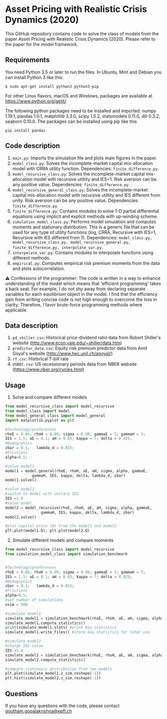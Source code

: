 # Asset Pricing with Realistic Crisis Dynamics (2020)
This GitHub repository contains code to solve the class of models from the paper Asset Pricing with Realistic Crisis Dynamics (2020). Please refer to the paper for the model framework. 

## Requirements
You need Python 3.5 or later to run the files. In Ubuntu, Mint and Debian you can install Python 3 like this:
```
$ sudo apt-get install python3 python3-pip 
```
For other Linux flavors, macOS and Windows, packages are available at
https://www.python.org/getit/

The following python packages need to be installed and imported: numpy 1.19.1, pandas 1.0.1, matplotlib 3.3.0, scipy 1.5.2, statsmodels 0.11.0, dill 0.3.2, seaborn 0.10.0. The packages can be installed using pip like this
```
pip install pandas
```

## Code description
1) ```main.py```: Imports the simulation file and plots main figures in the paper.
2) ```model_class.py```: Solves the incomplete-market capital mis-allocation model with CRRA utility function. Dependencies: ```finite_difference.py```. 
3) ```model_recursive_class.py```: Solves the incomplete-market capital mis-allocation model with recursive utiltity and IES=1. Risk aversion can be any positive value. Dependencies: ```finite_difference.py```.
4) ```model_recursive_general_class.py```: Solves the incomplete-market capital mis-allocation model with recursive utiltity and IES different from unity. Risk aversion can be any positive value. Dependencies: ```finite_difference.py```.
5) ```finite_difference.py```: Contains modules to solve 1-D partial differential equations using implicit and explicit methods with up-winding scheme. 
6) ```simulation_model_class.py```: Performs model simulation and computes moments and stationary distribution. This is a generic file that can be used for any type of utility functions (log, CRRA, Recursive with IES=1, Recursive with IES different from 1). Dependencies: ```model_class.py, model_recursive_class.py, model_recursive_general.py, finite_difference.py, interpolate_var.py```.
7) ```interpolate_var.py```: Contains modules to interpolate functions using different methods.
8) ```empirical.py```: Computes empirical risk premium moments from the data and plots autocorrelation. 

:warning: Confessions of the programmer: The code is written in a way to enhance understanding of the model which means that 'efficient programming' takes a back seat. For example, I do not shy away from declaring separate variables for each equilibrium object in the model. I find that the efficiency gain from writing concise code is not high enough to overcome the loss in clarity. Therefore, I favor brute-force programming methods where applicable.   

## Data description
1) ```pd_shiller.csv```: Historical price-dividend ratio data from Robert Shiller's website (http://www.econ.yale.edu/~shiller/data.htm)
2) ```predictor_data.csv```: Equity risk premium predictor data from Amit Goyal's website (http://www.hec.unil.ch/agoyal/)
3) ```rf.csv```: Historical T-bill rate 
4) ```USREC.csv```: US recessionary periods data from NBER website (https://www.nber.org/cycles.html)

## Usage
1) Solve and compare different models
```python
from model_recursive_class import model_recursive 
from model_class import model 
from model_general_class import model_general 
import matplotlib.pyplot as plt

#Technology/preferences	
rhoE = 0.05; rhoH = 0.05; sigma = 0.06; gammaE = 5; gammaH = 5; 
IES = 1.5; aE = 0.1; aH = 0.03; kappa = 7; delta = 0.025; 
#Demogrphics
zbar = 0.1;   lambda_d = 0.015;
#Frictions
alpha=0.5;

#solve model1
model1 = model_general(rhoE, rhoH, aE, aH, sigma, alpha, gammaE, 
			gammaH, IES, kappa, delta, lambda_d, zbar)
model1.solve()

#solve model2
#switch to model with unitary IES
IES =1.0
#solve model
model2 = model_recursive(rhoE, rhoH, aE, aH, sigma, alpha, gammaE, 
				gammaH, IES, kappa, delta, lambda_d, zbar)
model2.solve()

#plot capital price (Q) from the model1 and model2
plt.plot(model1.Q), plt.plot(model2.Q)
```
2) Simulate different models and compare moments
```python
from model_recursive_class import model_recursive 
from simulation_model_class import simulation_benchmark


#Technology/preferences	
rhoE = 0.05; rhoH = 0.05; sigma = 0.06; gammaE = 5; gammaH = 5; 
IES = 1.5; aE = 0.1; aH = 0.03; kappa = 7; delta = 0.025; 
#Demogrphics
zbar = 0.1;   lambda_d = 0.015;
#Frictions
alpha=0.5;
#set number of simulations
nsim = 500

#simulate model1
simulate_model1 = simulation_benchmark(rhoE, rhoH, aE, aH, sigma, alpha, gammaE, gammaH, IES, kappa, delta, lambda_d, zbar,utility, nsim)
simulate_model1.compute_statistics()
print(simulate_model1.stats) #print key statistics
simulate_model1.write_files() #store key statistics for later use

#simulate model2
#change IES value
IES =1.0
simulate_model2 = simulation_benchmark(rhoE, rhoH, aE, aH, sigma, alpha, gammaE, gammaH, IES, kappa, delta, lambda_d, zbar,utility, nsim)
simulate_model2.compute_statistics()

#compare stationary distribution from two models
plt.plot(simulate_model1.z_sim.reshape(-1)) 
plt.hist(simulate_model2.z_sim.reshape(-1))
```

## Questions
If you have any questions with the code, please contact goutham.gopalakrishna@epfl.ch
